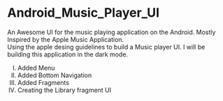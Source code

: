 # Android_Music_Player_UI
<p>An Awesome UI for the music playing application on the Android. Mostly Inspired by the Apple Music Application.<br>
Using the apple desing guidelines to build a Music player UI. I will be building this application in the dark mode.</p>
<p>
  <ol type="I">
    <li>Added Menu</li>
    <li>Added Bottom Navigation</li>
    <li>Added Fragments</li>
    <li>Creating the Library fragment UI</li>
  </ol>
</p>
